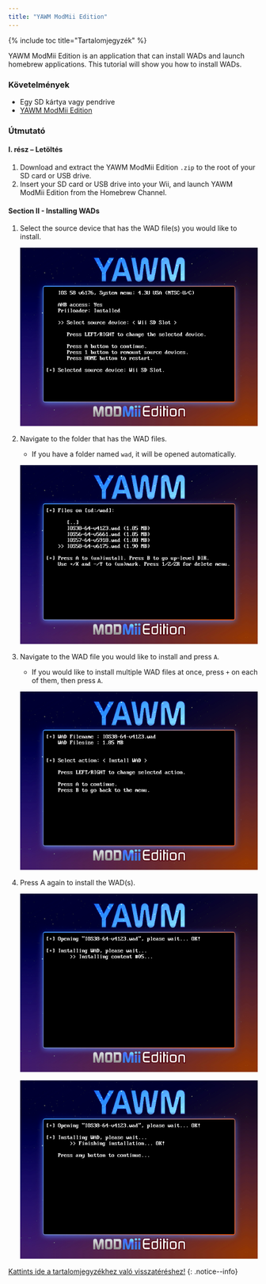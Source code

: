 ```yaml
---
title: "YAWM ModMii Edition"
---
```


{% include toc title="Tartalomjegyzék" %}

YAWM ModMii Edition is an application that can install WADs and launch homebrew applications. This tutorial will show you how to install WADs.

### Követelmények
* Egy SD kártya vagy pendrive
* [YAWM ModMii Edition](https://oscwii.org/library/app/yawmme)

### Útmutató

#### I. rész – Letöltés

1. Download and extract the YAWM ModMii Edition `.zip` to the root of your SD card or USB drive.
1. Insert your SD card or USB drive into your Wii, and launch YAWM ModMii Edition from the Homebrew Channel.

#### Section II - Installing WADs

1. Select the source device that has the WAD file(s) you would like to install.

    ![](/images/homebrew/yawmME/source_device.png)

1. Navigate to the folder that has the WAD files.
    + If you have a folder named `wad`, it will be opened automatically.

    ![](/images/homebrew/yawmME/file_selection.png)

1. Navigate to the WAD file you would like to install and press `A`.
    + If you would like to install multiple WAD files at once, press `+` on each of them, then press `A`.

    ![](/images/homebrew/yawmME/install_wad.png)

1. Press A again to install the WAD(s).

    ![](/images/homebrew/yawmME/installing_wad.png)

    ![](/images/homebrew/yawmME/installing_wad_ok.png)

[Kattints ide a tartalomjegyzékhez való visszatéréshez!](site-navigation)
{: .notice--info}
